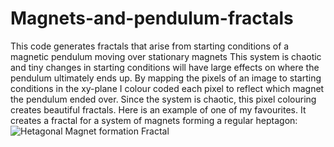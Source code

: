 # Magnets-and-pendulum-fractals
This code generates fractals that arise from starting conditions of a magnetic pendulum moving over stationary magnets
This system is chaotic and tiny changes in starting conditions will have large effects on where the pendulum ultimately ends up. By mapping the pixels of an image to starting conditions in the xy-plane I colour coded each pixel to reflect which magnet the pendulum ended over. Since the system is chaotic, this pixel colouring creates beautiful fractals. Here is an example of one of my favourites. It creates a fractal for a system of magnets forming a regular heptagon:
![Hetagonal Magnet formation Fractal](Magnets-and-pendulum-fractals/7magnets.png)
